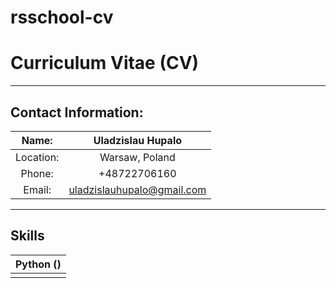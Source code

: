 # rsschool-cv

# Curriculum Vitae (CV)
---
## Contact Information:
|   Name:   |     Uladzislau Hupalo      |
| :-------: | :------------------------: |
| Location: |       Warsaw, Poland       |
|  Phone:   |        +48722706160        |
|  Email:   | uladzislauhupalo@gmail.com |

---
## Skills

| Python () |
| --------- |
|           |
